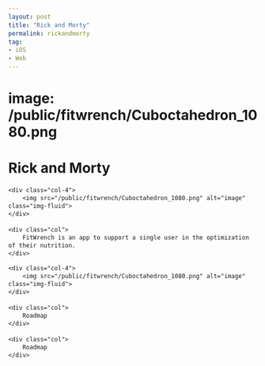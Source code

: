 ```yaml
---
layout: post
title: "Rick and Morty"
permalink: rickandmorty
tag:
- iOS
- Web
---
```

# image: /public/fitwrench/Cuboctahedron_1080.png

<h1>Rick and Morty</h1>

<div class="row">

    <div class="col-4">
        <img src="/public/fitwrench/Cuboctahedron_1080.png" alt="image" class="img-fluid">
    </div>

    <div class="col">
        FitWrench is an app to support a single user in the optimization of their nutrition.
    </div>

</div>

<div class="row">

    <div class="col-4">
        <img src="/public/fitwrench/Cuboctahedron_1080.png" alt="image" class="img-fluid">
    </div>

    <div class="col">
        Roadmap
    </div>

    <div class="col">
        Roadmap
    </div>

</div>

<!-- <div id="carouselExampleIndicators" class="carousel slide">
    <div class="carousel-indicators">
      <button type="button" data-bs-target="#carouselExampleIndicators" data-bs-slide-to="0" class="active" aria-current="true" aria-label="Slide 1"></button>
      <button type="button" data-bs-target="#carouselExampleIndicators" data-bs-slide-to="1" aria-label="Slide 2"></button>
      <button type="button" data-bs-target="#carouselExampleIndicators" data-bs-slide-to="2" aria-label="Slide 3"></button>
    </div>
    <div class="carousel-inner">
      <div class="carousel-item active">
        <img src="..." class="d-block w-100" alt="...">
      </div>
      <div class="carousel-item">
        <img src="..." class="d-block w-100" alt="...">
      </div>
      <div class="carousel-item">
        <img src="..." class="d-block w-100" alt="...">
      </div>
    </div>
    <button class="carousel-control-prev" type="button" data-bs-target="#carouselExampleIndicators" data-bs-slide="prev">
      <span class="carousel-control-prev-icon" aria-hidden="true"></span>
      <span class="visually-hidden">Previous</span>
    </button>
    <button class="carousel-control-next" type="button" data-bs-target="#carouselExampleIndicators" data-bs-slide="next">
      <span class="carousel-control-next-icon" aria-hidden="true"></span>
      <span class="visually-hidden">Next</span>
    </button>
  </div> -->